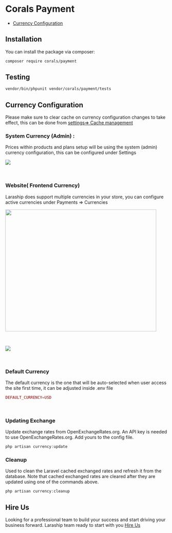 # Corals Payment

- [Currency Configuration](#currency-configuration)

## Installation

You can install the package via composer:

```bash
composer require corals/payment
```

## Testing

```bash
vendor/bin/phpunit vendor/corals/payment/tests 
```

## Currency Configuration

Please make sure to clear cache on currency configuration changes to take effect, this can be done from <a href="https://www.laraship.com/docs/laraship/laraship-configuration/cache-clear/">settings=&gt; Cache management</a>

### System Currency (Admin) :
Prices within products and plans setup will be using the system (admin) currency configuration, this can be configured under Settings

<p><img src="https://www.laraship.com/wp-content/uploads/2017/12/laraship_payments_settings.png"></p>
<p>&nbsp;</p>

### Website( Frontend Currency)
Laraship does support multiple currencies in your store, you can configure active currencies under Payments => Currencies

<p><img src="https://www.laraship.com/wp-content/uploads/2017/12/laraship_payments_currency_edit.png" alt="" width="470" height="380" ></p>
<p>&nbsp;</p>

<p><img src="https://www.laraship.com/wp-content/uploads/2017/12/laraship_payments_currencies.png"></p>
<p>&nbsp;</p>

### Default Currency
The default currency is the one that will be auto-selected when user access the site first time, it can be adjusted inside .env file

```php
DEFAULT_CURRENCY=USD
```
<p>&nbsp;</p>

### Updating Exchange
Update exchange rates from OpenExchangeRates.org. An API key is needed to use OpenExchangeRates.org. Add yours to the config file.

```php
php artisan currency:update
```

### Cleanup
Used to clean the Laravel cached exchanged rates and refresh it from the database. Note that cached exchanged rates are cleared after they are updated using one of the commands above.

```php
php artisan currency:cleanup
```

## Hire Us
Looking for a professional team to build your success and start driving your business forward.
Laraship team ready to start with you [Hire Us](https://www.laraship.com/contact)
